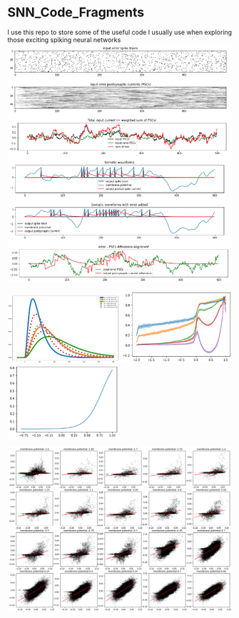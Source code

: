 # SNN_Code_Fragments
I use this repo to store some of the useful code I usually use when exploring those exciting spiking neural networks
<img src="derivative.png" alt="single LIF neuron waveform" width="800"/>
<p float="left">
  <img src="/BP_kernel.png" width="250" />
  <img src="/multi_correlation.png" width="250" /> 
  <img src="/magnesium.png" width="250" />
</p>
<img src="correlation.png" alt="correlation" width="800"/>
